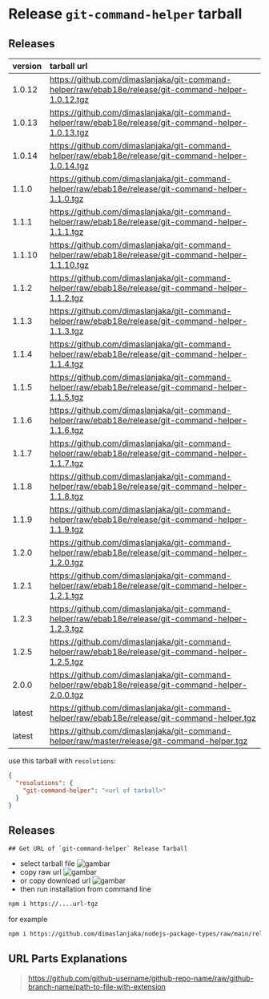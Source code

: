 # Release `git-command-helper` tarball
## Releases
| version | tarball url |
| :--- | :--- |
| 1.0.12 | https://github.com/dimaslanjaka/git-command-helper/raw/ebab18e/release/git-command-helper-1.0.12.tgz |
| 1.0.13 | https://github.com/dimaslanjaka/git-command-helper/raw/ebab18e/release/git-command-helper-1.0.13.tgz |
| 1.0.14 | https://github.com/dimaslanjaka/git-command-helper/raw/ebab18e/release/git-command-helper-1.0.14.tgz |
| 1.1.0 | https://github.com/dimaslanjaka/git-command-helper/raw/ebab18e/release/git-command-helper-1.1.0.tgz |
| 1.1.1 | https://github.com/dimaslanjaka/git-command-helper/raw/ebab18e/release/git-command-helper-1.1.1.tgz |
| 1.1.10 | https://github.com/dimaslanjaka/git-command-helper/raw/ebab18e/release/git-command-helper-1.1.10.tgz |
| 1.1.2 | https://github.com/dimaslanjaka/git-command-helper/raw/ebab18e/release/git-command-helper-1.1.2.tgz |
| 1.1.3 | https://github.com/dimaslanjaka/git-command-helper/raw/ebab18e/release/git-command-helper-1.1.3.tgz |
| 1.1.4 | https://github.com/dimaslanjaka/git-command-helper/raw/ebab18e/release/git-command-helper-1.1.4.tgz |
| 1.1.5 | https://github.com/dimaslanjaka/git-command-helper/raw/ebab18e/release/git-command-helper-1.1.5.tgz |
| 1.1.6 | https://github.com/dimaslanjaka/git-command-helper/raw/ebab18e/release/git-command-helper-1.1.6.tgz |
| 1.1.7 | https://github.com/dimaslanjaka/git-command-helper/raw/ebab18e/release/git-command-helper-1.1.7.tgz |
| 1.1.8 | https://github.com/dimaslanjaka/git-command-helper/raw/ebab18e/release/git-command-helper-1.1.8.tgz |
| 1.1.9 | https://github.com/dimaslanjaka/git-command-helper/raw/ebab18e/release/git-command-helper-1.1.9.tgz |
| 1.2.0 | https://github.com/dimaslanjaka/git-command-helper/raw/ebab18e/release/git-command-helper-1.2.0.tgz |
| 1.2.1 | https://github.com/dimaslanjaka/git-command-helper/raw/ebab18e/release/git-command-helper-1.2.1.tgz |
| 1.2.3 | https://github.com/dimaslanjaka/git-command-helper/raw/ebab18e/release/git-command-helper-1.2.3.tgz |
| 1.2.5 | https://github.com/dimaslanjaka/git-command-helper/raw/ebab18e/release/git-command-helper-1.2.5.tgz |
| 2.0.0 | https://github.com/dimaslanjaka/git-command-helper/raw/ebab18e/release/git-command-helper-2.0.0.tgz |
| latest | https://github.com/dimaslanjaka/git-command-helper/raw/ebab18e/release/git-command-helper.tgz |
| latest | https://github.com/dimaslanjaka/git-command-helper/raw/master/release/git-command-helper.tgz |

use this tarball with `resolutions`:
```json
{
  "resolutions": {
    "git-command-helper": "<url of tarball>"
  }
}
```

## Releases

    ## Get URL of `git-command-helper` Release Tarball
- select tarball file
![gambar](https://user-images.githubusercontent.com/12471057/203216375-8af4b5d9-00c2-40fb-8d3d-d220beaabd46.png)
- copy raw url
![gambar](https://user-images.githubusercontent.com/12471057/203216508-7590cbb9-a1ce-47d6-96ca-8d82149f0762.png)
- or copy download url
![gambar](https://user-images.githubusercontent.com/12471057/203216541-3807d2c3-5213-49f3-b93d-c626dbae3b2e.png)
- then run installation from command line
```bash
npm i https://....url-tgz
```
for example
```bash
npm i https://github.com/dimaslanjaka/nodejs-package-types/raw/main/release/nodejs-package-types.tgz
```

## URL Parts Explanations
> https://github.com/github-username/github-repo-name/raw/github-branch-name/path-to-file-with-extension